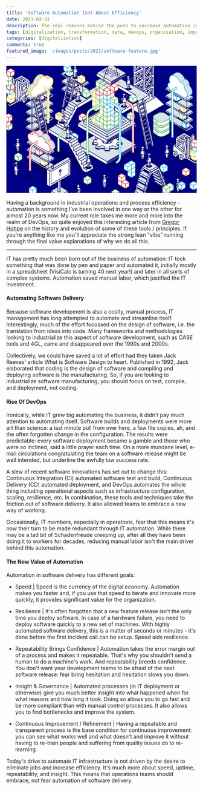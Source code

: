 ```yaml
---
title: 'Software Automation Isnt About Efficiency'
date: 2021-03-31
description: The real reasons behind the push to increase automation in software development.
tags: [digitalization, transformation, data, devops, organisation, improvement, speed]
categories: [digitalization]
comments: true
featured_image: '/images/posts/2021/software-feature.jpg'
---
```


![](/images/posts/2021/software.jpg)

Having a background in industrial operations and process efficiency - automation is something I've been involved in one way or the other for almost 20 years now. My current role takes me more and more into the realm of DevOps, so quite enjoyed this interesting article from [Gregor Hohpe](https://architectelevator.com/) on the history and evolution of some of these tools / principles. If you're anything like me you'll appreciate the strong lean "vibe" running through the final value explanations of why we do all this. 

---

IT has pretty much been born out of the business of automation: IT took something that was done by pen and paper and automated it, initially mostly in a spreadsheet (VisiCalc is turning 40 next year!) and later in all sorts of complex systems. Automation saved manual labor, which justified the IT investment.

#### Automating Software Delivery
Because software development is also a costly, manual process, IT management has long attempted to automate and streamline itself. Interestingly, much of the effort focussed on the design of software, i.e. the translation from ideas into code. Many frameworks and methodologies looking to industrialize this aspect of software development, such as CASE tools and 4GL, came and disappeared over the 1990s and 2000s.

Collectively, we could have saved a lot of effort had they taken Jack Reeves' article What is Software Design to heart. Published in 1992, Jack elaborated that coding is the design of software and compiling and deploying software is the manufacturing. So, if you are looking to industrialize software manufacturing, you should focus on test, compile, and deployment, not coding.

#### Rise Of DevOps
Ironically, while IT grew big automating the business, it didn't pay much attention to automating itself. Software builds and deployments were more art than science: a last minute pull from over here, a few file copies, ah, and the often forgotten change in the configuration. The results were predictable: every software deployment became a gamble and those who were so inclined, said a little prayer each time. On a more mundane level, e-mail circulations congratulating the team on a software release might be well intended, but underline the awfully low success rate.

A slew of recent software innovations has set out to change this: Continuous Integration (CI) automated software test and build, Continuous Delivery (CD) automated deployment, and DevOps automates the whole thing including operational aspects such as infrastructure configuration, scaling, resilience, etc. In combination, these tools and techniques take the friction out of software delivery. It also allowed teams to embrace a new way of working.

Occasionally, IT members, especially in operations, fear that this means it's now their turn to be made redundant through IT automation. While there may be a tad bit of Schadenfreude creeping up, after all they have been doing it to workers for decades, reducing manual labor isn't the main driver behind this automation.

#### The New Value of Automation
Automation in software delivery has different goals:

* Speed | Speed is the currency of the digital economy. Automation makes you faster and, if you use that speed to iterate and innovate more quickly, it provides significant value for the organization.

* Resilience | It's often forgotten that a new feature release isn't the only time you deploy software. In case of a hardware failure, you need to deploy software quickly to a new set of machines. With highly automated software delivery, this is a matter of seconds or minutes - it's done before the first incident call can be setup. Speed aids resilience.

* Repeatability Brings Confidence | Automation takes the error margin out of a process and makes it repeatable. That's why you shouldn't send a human to do a machine's work. And repeatability breeds confidence. You don't want your development teams to be afraid of the next software release: fear bring hesitation and hesitation slows you down.

* Insight & Governance | Automated processes (in IT deployment or otherwise) give you much better insight into what happened when for what reasons and how long it took. Doing so allows you to go fast and be more compliant than with manual control processes. It also allows you to find bottlenecks and improve the system.

* Continuous Improvement / Refinement | Having a repeatable and transparent process is the base condition for continuous improvement: you can see what works well and what doesn't and improve it without having to re-train people and suffering from quality issues do to re-learning.

Today's drive to automate IT infrastructure is not driven by the desire to eliminate jobs and increase efficiency. It's much more about speed, uptime, repeatability, and insight. This means that operations teams should embrace, not fear automation of software delivery.
